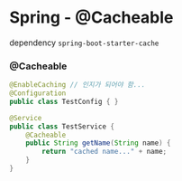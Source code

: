 # Spring - @Cacheable

dependency `spring-boot-starter-cache`

### @Cacheable
```java
@EnableCaching // 인지가 되어야 함...
@Configuration
public class TestConfig { }

@Service
public class TestService {
    @Cacheable
    public String getName(String name) {
        return "cached name..." + name;
    }
}
```